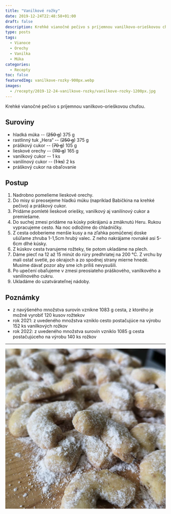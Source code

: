 ```yaml
---
title: "Vanilkové rožky"
date: 2019-12-24T22:48:58+01:00
draft: false
description: Krehké vianočné pečivo s príjemnou vanilkovo-orieškovou chuťou.
type: posts
tags:
  - Vianoce
  - Orechy
  - Vanilka
  - Múka
categories:
  - Recepty
toc: false
featuredImg: vanilkove-rozky-900px.webp
images:
  - /recepty/2019-12-24-vanilkove-rozky/vanilkove-rozky-1200px.jpg
---
```


Krehké vianočné pečivo s príjemnou vanilkovo-orieškovou chuťou.

## Suroviny

- hladká múka -- (~~250 g~~) 375 g
- rastlinný tuk „Hera“ -- (~~250 g~~) 375 g
- práškový cukor -- (~~70 g~~) 105 g
- lieskové orechy -- (~~110 g~~) 165 g
- vanilkový cukor -- 1 ks
- vanilínový cukor -- (~~1 ks~~) 2 ks
- práškový cukor na obaľovanie

## Postup

1. Nadrobno pomelieme lieskové orechy.
2. Do misy si preosejeme hladkú múku (napríklad Babičkina na krehké pečivo) a práškový cukor.
3. Pridáme pomleté lieskové oriešky, vanilkový aj vanilínový cukor a premiešame.
4. Do suchej zmesi pridáme na kúsky pokrájanú a zmäknutú Heru. Rukou vypracujeme cesto. Na noc odložíme do chladničky.
5. Z cesta odoberieme menšie kusy a na zľahka pomúčenej doske ušúľame zhruba 1-1,5cm hrubý valec. Z neho nakrájame rovnaké asi 5-6cm dlhé kúsky.
6. Z kúskov cesta tvarujeme rožteky, tie potom ukladáme na plech.
7. Dáme piecť na 12 až 15 minút do rúry predhriatej na 200 °C. Z vrchu by mali ostať svetlé, po okrajoch a zo spodnej strany mierne hnedé. Musíme dávať pozor aby sme ich príliš nevysušili.
8. Po upečení obaľujeme v zmesi preosiateho práškového, vanilkového a vanilínového cukru.
9. Ukladáme do uzatvárateľnej nádoby.

## Poznámky

- z navýšeného množstva surovín vznikne 1083 g cesta, z ktorého je možné vyrobiť 120 kusov rožtekov
- rok 2021: z uvedeného množstva vzniklo cesto postačujúce na výrobu 152 ks vanilkových rožkov
- rok 2022: z uvedeného množstva surovín vzniklo 1085 g cesta postačujúceho na výrobu 140 ks rožkov

---

![Vanilkové rožky](vanilkove-rozky-1200px.jpg "Vanilkové rožky (autor: zwieratko, 2020)")
